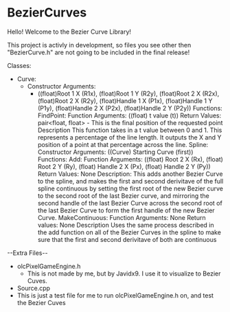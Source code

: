 # BezierCurves

Hello! Welcome to the Bezier Curve Library!

This project is activly in development, so files you see other then "BezierCurve.h" are not going to be included in the final release!

Classes:
 - Curve:
    - Constructor Arguments:
       - ((float)Root 1 X (R1x), (float)Root 1 Y (R2y), (float)Root 2 X (R2x), (float)Root 2 X (R2y), (float)Handle 1 X (P1x), (float)Handle 1 Y (P1y), (float)Handle 2 X (P2x), (float)Handle 2 Y (P2y))
        Functions:
            FindPoint:
                Function Arguments:
                    ((float) t value (t))
                Return Values:
                    pair<float, float> - This is the final position of the requested point
                Description
                    This function takes in a t value between 0 and 1. This represents a percentage of the line length. It outputs the X and Y position of a point at that percentage across the line.
    Spline:
        Constructor Arguments:
            ((Curve) Starting Curve (first))
        Functions:
            Add:
                Function Arguments:
                    ((float) Root 2 X (Rx), (float) Root 2 Y (Ry), (float) Handle 2 X (Px), (float) Handle 2 Y (Py))
                Return Values:
                        None
                Description:
                    This adds another Bezier Curve to the spline, and makes the first and second derivitave of the full spline continuous by setting the first root of the new Bezier curve to the second root of the last Bezier curve, and mirroring the second handle of the last Bezier Curve across the second root of the last Bezier Curve to form the first handle of the new Bezier Curve.
            MakeContinuous:
                Function Arguments:
                    None
                Return values:
                    None
                Description
                    Uses the same process described in the add function on all of the Bezier Curves in the spline to make sure that the first and second derivitave of both are continuous


--Extra Files--
- olcPixelGameEngine.h
  - This is not made by me, but by Javidx9. I use it to visualize to Bezier Cuves.
- Source.cpp
 - This is just a test file for me to run olcPixelGameEngine.h on, and test the Bezier Cuves